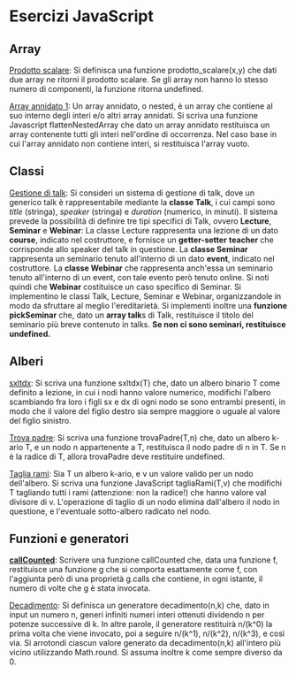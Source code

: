# Esercizi JavaScript

## **Array**
[Prodotto scalare](./prodotto_scalare.js): Si definisca una funzione prodotto_scalare(x,y)
che dati due array ne ritorni il prodotto scalare. Se gli array non hanno lo stesso numero di componenti, la funzione ritorna undefined.

[Array annidato 1](./flattenNestedArray.js): Un array annidato, o nested, è un array che contiene al suo interno degli interi e/o altri array annidati.
Si scriva una funzione Javascript flattenNestedArray che dato un array annidato restituisca un array contenente tutti gli interi nell'ordine di occorrenza.
Nel caso base in cui l'array annidato non contiene interi, si restituisca l'array vuoto. 

## **Classi**
[Gestione di talk](talk.js): Si consideri un sistema di gestione di talk, dove un generico talk è rappresentabile mediante la **classe Talk**, 
i cui campi sono _title_ (stringa), _speaker_ (stringa) e _duration_ (numerico, in minuti). 
Il sistema prevede la possibilità di definire tre tipi specifici di Talk, ovvero **Lecture**, **Seminar** e **Webinar**:
La classe Lecture rappresenta una lezione di un dato **course**, indicato nel costruttore, e fornisce un **getter-setter** **teacher** che corrisponde allo speaker del talk in questione. La **classe Seminar** rappresenta un seminario tenuto all'interno di un dato **event**, indicato nel costruttore.
La **classe Webinar** che rappresenta anch'essa un seminario tenuto all'interno di un event, con tale evento però tenuto online.
Si noti quindi che **Webinar** costituisce un caso specifico di Seminar.
Si implementino le classi Talk, Lecture, Seminar e Webinar, organizzandole in modo da sfruttare al meglio l'ereditarietà. 
Si implementi inoltre una **funzione pickSeminar** che, dato un **array talk**s di Talk, restituisce il titolo del seminario più breve contenuto in talks. 
**Se non ci sono seminari, restituisce undefined.**

## Alberi
[sxltdx](./sxltdx.js): Si scriva una funzione sxltdx(T) che, dato un albero binario T come definito a lezione, in cui i nodi hanno valore numerico, modifichi l'albero scambiando fra loro i figli sx e dx di ogni nodo se sono entrambi presenti, in modo che il valore del figlio destro sia sempre maggiore o uguale al valore del figlio sinistro.

[Trova padre](./trovaPadre.js): Si scriva una funzione trovaPadre(T,n) che, dato un albero k-ario T, e un nodo n appartenente a T, restituisca il nodo padre di n in T. Se n è la radice di T, allora trovaPadre deve restituire undefined.

[Taglia rami](./tagliaRami.js): Sia T un albero k-ario, e v un valore valido per un nodo dell'albero. Si scriva una funzione JavaScript tagliaRami(T,v) che modifichi T tagliando tutti i rami (attenzione: non la radice!) che hanno valore val divisore di v. L'operazione di taglio di un nodo elimina dall'albero il nodo in questione, e l'eventuale sotto-albero radicato nel nodo.



## Funzioni e generatori

**[callCounted](./callCounted.js)**: Scrivere una funzione callCounted che, data una funzione f, restituisce una funzione g che si comporta esattamente come f, con l'aggiunta però di una proprietà g.calls che contiene, in ogni istante, 
il numero di volte che g è stata invocata.

[Decadimento](./decadimento.js): Si definisca un generatore decadimento(n,k) che, dato in input un numero n, generi infiniti numeri interi ottenuti dividendo n per potenze successive di k. In altre parole, il generatore restituirà n/(k^0) la prima volta che viene invocato, poi a seguire n/(k^1), n/(k^2), n/(k^3), e così via. Si arrotondi ciascun valore generato da decadimento(n,k) all'intero più vicino utilizzando Math.round. Si assuma inoltre k come sempre diverso da 0.



